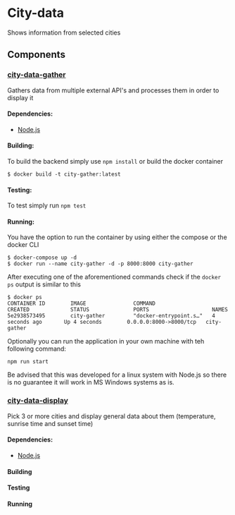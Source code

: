 # City-data
Shows information from selected cities

## Components

### [city-data-gather](./city-data-gathering "backend component")
Gathers data from multiple external API's and processes them in order to display it

#### Dependencies:
- [Node.js](https://nodejs.org/en/)


#### Building:
To build the backend simply use `npm install` or build the docker container
```
$ docker build -t city-gather:latest
```

#### Testing:
To test simply run `npm test`


#### Running:
You have the option to run the container by using either the compose or the docker CLI
```
$ docker-compose up -d
$ docker run --name city-gather -d -p 8000:8000 city-gather
```
After executing one of the aforementioned commands check if the `docker ps` output is similar to this
```
$ docker ps
CONTAINER ID        IMAGE               COMMAND                  CREATED             STATUS              PORTS                    NAMES
5e2938573495        city-gather         "docker-entrypoint.s…"   4 seconds ago       Up 4 seconds        0.0.0.0:8000->8000/tcp   city-gather
```


Optionally you can run the application in your own machine with teh following command:
```
npm run start
```

Be advised that this was developed for a linux system with Node.js so there is no guarantee it will work in MS Windows systems as is.


### [city-data-display](./city-data-display "frontend component")
Pick 3 or more cities and display general data about them (temperature, sunrise time and sunset time)

#### Dependencies:
- [Node.js](https://nodejs.org/en/)

#### Building
#### Testing
#### Running



